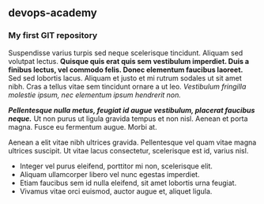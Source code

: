 ## devops-academy
### My first GIT repository

Suspendisse varius turpis sed neque scelerisque tincidunt. Aliquam sed volutpat lectus. **Quisque quis erat quis sem vestibulum imperdiet. Duis a finibus lectus, vel commodo felis. Donec elementum faucibus laoreet.** Sed sed lobortis lacus. Aliquam et justo et mi rutrum sodales ut sit amet nibh. Cras a tellus vitae sem tincidunt ornare a ut leo. *Vestibulum fringilla molestie ipsum, nec elementum ipsum hendrerit non.*

***Pellentesque nulla metus, feugiat id augue vestibulum, placerat faucibus neque.*** Ut non purus ut ligula gravida tempus et non nisl. Aenean et porta magna. Fusce eu fermentum augue. Morbi at.

Aenean a elit vitae nibh ultrices gravida.
Pellentesque vel quam vitae magna ultrices suscipit.
Ut vitae lacus consectetur, scelerisque est id, varius nisl.

* Integer vel purus eleifend, porttitor mi non, scelerisque elit.
* Aliquam ullamcorper libero vel nunc egestas imperdiet.
* Etiam faucibus sem id nulla eleifend, sit amet lobortis urna feugiat.
* Vivamus vitae orci euismod, auctor augue et, aliquet ligula.
